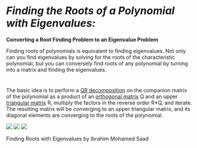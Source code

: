 # *Finding the Roots of a Polynomial with Eigenvalues:*

 **Converting a Root Finding Problem to an Eigenvalue Problem**

Finding roots of polynomials is equivalent to finding eigenvalues. Not only can you find eigenvalues by solving for the roots of the characteristic polynomial, but you can conversely find roots of any polynomial by turning into a matrix and finding the eigenvalues.

#
The basic idea is to perform a [QR decomposition](https://en.wikipedia.org/wiki/QR_decomposition) on the companion matrix of the polynomial as a product of an [orthogonal matrix](https://en.wikipedia.org/wiki/Orthogonal_matrix) Q and an upper [triangular matrix](https://en.wikipedia.org/wiki/Triangular_matrix) R, multiply the factors in the reverse order R\*Q, and iterate. The resulting matrix will be converging to an upper triangular matrix, and its diagonal elements are converging to the roots of the polynomial.

![](RackMultipart20200725-4-1cx5vjk_html_e31db89fe7d6c977.png) ![](RackMultipart20200725-4-1cx5vjk_html_df22a9db1b811921.png) ![](RackMultipart20200725-4-1cx5vjk_html_5a3573c1a6eb670d.png)

Finding Roots with Eigenvalues by Ibrahim Mohamed Saad
